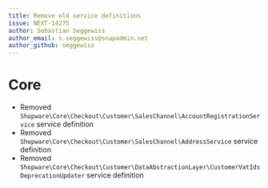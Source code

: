 ```yaml
---
title: Remove old service definitions
issue: NEXT-14275
author: Sebastian Seggewiss
author_email: s.seggewiss@snapadmin.net 
author_github: seggewiss
---
```

# Core
* Removed `Shopware\Core\Checkout\Customer\SalesChannel\AccountRegistrationService` service definition
* Removed `Shopware\Core\Checkout\Customer\SalesChannel\AddressService` service definition
* Removed `Shopware\Core\Checkout\Customer\DataAbstractionLayer\CustomerVatIdsDeprecationUpdater` service definition
